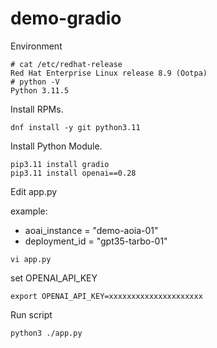 # demo-gradio

Environment

```
# cat /etc/redhat-release
Red Hat Enterprise Linux release 8.9 (Ootpa)
# python -V
Python 3.11.5
```

Install RPMs.
```
dnf install -y git python3.11
```

Install Python Module.
```
pip3.11 install gradio
pip3.11 install openai==0.28
```

Edit app.py

example:

* aoai_instance = "demo-aoia-01"
* deployment_id = "gpt35-tarbo-01"

```
vi app.py
```

set OPENAI_API_KEY

```
export OPENAI_API_KEY=xxxxxxxxxxxxxxxxxxxxx
```

Run script
```
python3 ./app.py
```

